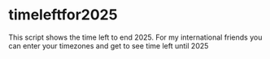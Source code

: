 # timeleftfor2025
This script shows the time left to end 2025. For my international friends you can enter your timezones and get to see time left until 2025 
